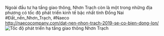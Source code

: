 Ngoài đầu tư hạ tầng giao thông, Nhơn Trạch còn là một trong những địa phương có tốc độ phát triển kinh tế bậc nhất tỉnh Đồng Nai <br>
#Đất_nền_Nhơn_Trạch, #Naeco <br>
http://naecocompany.com/dat-nen-nhon-trach-2019-se-co-bien-dong-lon/ <br>
<img src="http://naecocompany.com/wp-content/uploads/2019/04/%E1%BA%A3nh-ch%E1%BB%A5p-t%E1%BB%AB-tr%C3%AAn-cao-c%E1%BB%A7a-c%E1%BA%A7u-Ph%C3%BA-M%E1%BB%B9-s%E1%BA%BD-gi%E1%BB%91ng-c%E1%BA%A7u-C%C3%A1t-L%C3%A1i-trong-t%C6%B0%C6%A1ng-lai.jpg" alt="Tốc độ phát triển hạ tầng giao thông Nhơn Trạch">
